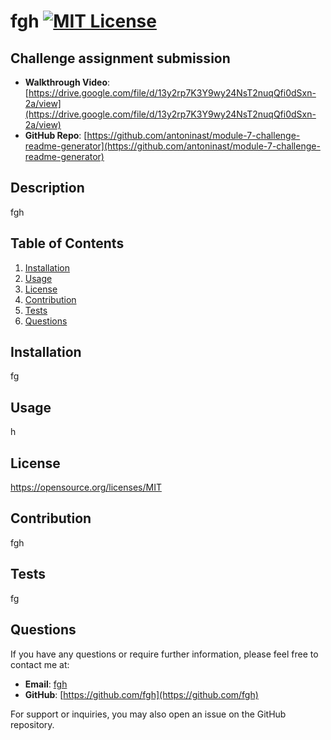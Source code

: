 # fgh [![MIT License](https://img.shields.io/badge/License-MIT-yellow.svg)](https://opensource.org/licenses/MIT)
## Challenge assignment submission

- **Walkthrough Video**: [https://drive.google.com/file/d/13y2rp7K3Y9wy24NsT2nuqQfi0dSxn-2a/view](https://drive.google.com/file/d/13y2rp7K3Y9wy24NsT2nuqQfi0dSxn-2a/view)
- **GitHub Repo**: [https://github.com/antoninast/module-7-challenge-readme-generator](https://github.com/antoninast/module-7-challenge-readme-generator)

## Description
fgh

## Table of Contents
1. [Installation](#installation)
2. [Usage](#usage)
3. [License](#license)
4. [Contribution](#contribution)
5. [Tests](#tests)
6. [Questions](#questions)

## Installation
fg

## Usage
h

## License
https://opensource.org/licenses/MIT

## Contribution
fgh

## Tests
fg

## Questions
If you have any questions or require further information, please feel free to contact me at:

- **Email**: [fgh](mailto:fgh)
- **GitHub**: [https://github.com/fgh](https://github.com/fgh)

For support or inquiries, you may also open an issue on the GitHub repository.
